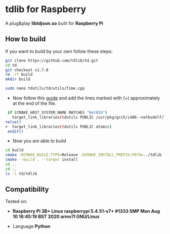 # tdlib for Raspberry

A plug&play **libtdjson.so** built for **Raspberry Pi**

## How to build

If you want to build by your own follow these steps:

```bash
git clone https://github.com/tdlib/td.git
cd td
git checkout v1.7.0
rm -rf build
mkdir build

sudo nano tdutils/td/utils/Time.cpp
```

- Now follow this [guide](https://github.com/tdlib/td/issues/1191#issue-700415611) and add the lines marked with (+) approximately at the end of the file.

```bash
 if (CMAKE_HOST_SYSTEM_NAME MATCHES "NetBSD")
   target_link_libraries(tdutils PUBLIC /usr/pkg/gcc5/i486--netbsdelf/lib/libatomic.so)
+else()
+  target_link_libraries(tdutils PUBLIC atomic)
 endif()
```

- Now you are able to build

```bash
cd build
cmake -DCMAKE_BUILD_TYPE=Release -DCMAKE_INSTALL_PREFIX:PATH=../tdlib ..
cmake --build . --target install
cd ..
cd ..
ls -l td/tdlib
```

## Compatibility
Tested on: 
- **Raspberry Pi 3B+ 
Linux raspberrypi 5.4.51-v7+ #1333 SMP Mon Aug 10 16:45:19 BST 2020 armv7l GNU/Linux** 

- Language **Python**
